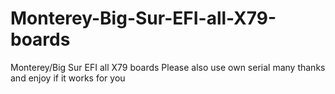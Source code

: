 # Monterey-Big-Sur-EFI-all-X79-boards
Monterey/Big Sur EFI all X79 boards
Please also use own serial many thanks and enjoy if it works for you
